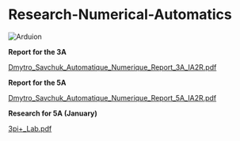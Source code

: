 # Research-Numerical-Automatics

![Arduion](https://user-images.githubusercontent.com/92337987/177014570-9fa7838a-2b70-4a80-a549-0d71f24b81ee.png)


**Report for the 3A** 

[Dmytro_Savchuk_Automatique_Numerique_Report_3A_IA2R.pdf](https://github.com/Jokuchh/Research-Numerical-Automatics/files/8840056/Dmytro_Savchuk_Automatique_Numerique_Report_3A_IA2R.pdf)


**Report for the 5A**

[Dmytro_Savchuk_Automatique_Numerique_Report_5A_IA2R.pdf](https://github.com/Jokuchh/Research-Numerical-Automatics/files/8840057/Dmytro_Savchuk_Automatique_Numerique_Report_5A_IA2R.pdf)

**Research for 5A (January)**

[3pi+_Lab.pdf](https://github.com/Jokuchh/Research-Numerical-Automatics/files/8840365/3pi%2B_Lab.pdf)

